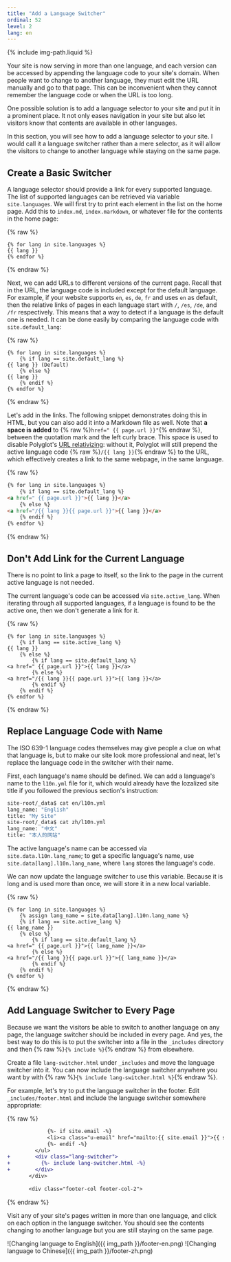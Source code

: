 ```yaml
---
title: "Add a Language Switcher"
ordinal: 52
level: 2
lang: en
---
```

{% include img-path.liquid %}

Your site is now serving in more than one language, and each version can be
accessed by appending the language code to your site's domain. When people want
to change to another language, they must edit the URL manually and go to that
page. This can be inconvenient when they cannot remember the language code or
when the URL is too long.

One possible solution is to add a language selector to your site and put it in
a prominent place. It not only eases navigation in your site but also let
visitors know that contents are available in other languages.

In this section, you will see how to add a language selector to your site. I
would call it a language switcher rather than a mere selector, as it will allow
the visitors to change to another language while staying on the same page.

## Create a Basic Switcher

A language selector should provide a link for every supported language. The
list of supported languages can be retrieved via variable `site.languages`. We
will first try to print each element in the list on the home page. Add this to
`index.md`, `index.markdown`, or whatever file for the contents in the home
page:

{% raw %}
```liquid
{% for lang in site.languages %}
{{ lang }}
{% endfor %}
```
{% endraw %}

Next, we can add URLs to different versions of the current page. Recall that in
the URL, the language code is included except for the default language. For
example, if your website supports `en`, `es`, `de`, `fr` and uses `en` as
default, then the relative links of pages in each language start with `/`,
`/es`, `/de`, and `/fr` respectively. This means that a way to detect if a
language is the default one is needed. It can be done easily by comparing the
language code with `site.default_lang`:

{% raw %}
```liquid
{% for lang in site.languages %}
    {% if lang == site.default_lang %}
{{ lang }} (Default)
    {% else %}
{{ lang }}
    {% endif %}
{% endfor %}
```
{% endraw %}

Let's add in the links. The following snippet demonstrates doing this in HTML,
but you can also add it into a Markdown file as well. Note that **a space is
added** to {% raw %}`href=" {{ page.url }}"`{% endraw %}, between the quotation
mark and the left curly brace. This space is used to disable Polyglot's [URL
relativizing](https://github.com/untra/polyglot/blob/1.3.2/README.md#relativized-local-urls):
without it, Polyglot will still prepend the active language code {% raw %}`/{{
lang }}`{% endraw %} to the URL, which effectively creates a link to the same
webpage, in the same language.

{% raw %}
```html
{% for lang in site.languages %}
    {% if lang == site.default_lang %}
<a href=" {{ page.url }}">{{ lang }}</a>
    {% else %}
<a href="/{{ lang }}{{ page.url }}">{{ lang }}</a>
    {% endif %}
{% endfor %}
```
{% endraw %}

## Don't Add Link for the Current Language

There is no point to link a page to itself, so the link to the page in the
current active language is not needed.

The current language's code can be accessed via `site.active_lang`. When
iterating through all supported languages, if a language is found to be the
active one, then we don't generate a link for it.

{% raw %}
```liquid
{% for lang in site.languages %}
    {% if lang == site.active_lang %}
{{ lang }}
    {% else %}
        {% if lang == site.default_lang %}
<a href=" {{ page.url }}">{{ lang }}</a>
        {% else %}
<a href="/{{ lang }}{{ page.url }}">{{ lang }}</a>
        {% endif %}
    {% endif %}
{% endfor %}
```
{% endraw %}

## Replace Language Code with Name

The ISO 639-1 language codes themselves may give people a clue on what that
language is, but to make our site look more professional and neat, let's
replace the language code in the switcher with their name.

First, each language's name should be defined. We can add a language's name to
the `l10n.yml` file for it, which would already have the lozalized site title
if you followed the previous section's instruction:

```sh
site-root/_data$ cat en/l10n.yml
lang_name: "English"
title: "My Site"
site-root/_data$ cat zh/l10n.yml
lang_name: "中文"
title: "本人的网站"
```

The active language's name can be accessed via `site.data.l10n.lang_name`; to
get a specific language's name, use `site.data[lang].l10n.lang_name`, where
`lang` stores the language's code.

We can now update the language switcher to use this variable. Because it is
long and is used more than once, we will store it in a new local variable.

{% raw %}
```liquid
{% for lang in site.languages %}
    {% assign lang_name = site.data[lang].l10n.lang_name %}
    {% if lang == site.active_lang %}
{{ lang_name }}
    {% else %}
        {% if lang == site.default_lang %}
<a href=" {{ page.url }}">{{ lang_name }}</a>
        {% else %}
<a href="/{{ lang }}{{ page.url }}">{{ lang_name }}</a>
        {% endif %}
    {% endif %}
{% endfor %}
```
{% endraw %}

## Add Language Switcher to Every Page

Because we want the visitors be able to switch to another language on any page,
the language switcher should be included in every page. And yes, the best way
to do this is to put the switcher into a file in the `_includes` directory and
then {% raw %}`{% include %}`{% endraw %} from elsewhere.

Create a file `lang-switcher.html` under `_includes` and move the language
switcher into it. You can now include the language switcher anywhere you want
by with {% raw %}`{% include lang-switcher.html %}`{% endraw %}.

For example, let's try to put the language switcher in the footer. Edit
`_includes/footer.html` and include the language switcher somewhere
appropriate:

{% raw %}
```diff
             {%- if site.email -%}
             <li><a class="u-email" href="mailto:{{ site.email }}">{{ site.email }}</a></li>
             {%- endif -%}
         </ul>
+        <div class="lang-switcher">
+          {%- include lang-switcher.html -%}
+        </div>
       </div>
 
       <div class="footer-col footer-col-2">
```
{% endraw %}

Visit any of your site's pages written in more than one language, and click on
each option in the language switcher. You should see the contents changing to
another language but you are still staying on the same page.

![Changing language to English]({{ img_path }}/footer-en.png)
![Changing language to Chinese]({{ img_path }}/footer-zh.png)
